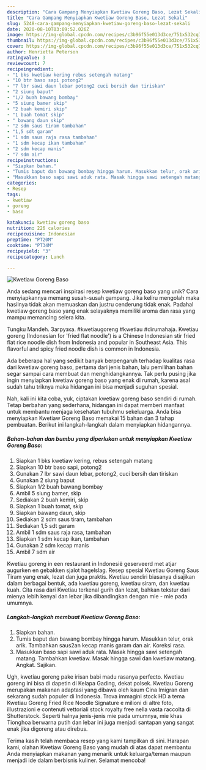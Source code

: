 ```yaml
---
description: "Cara Gampang Menyiapkan Kwetiaw Goreng Baso, Lezat Sekali"
title: "Cara Gampang Menyiapkan Kwetiaw Goreng Baso, Lezat Sekali"
slug: 5248-cara-gampang-menyiapkan-kwetiaw-goreng-baso-lezat-sekali
date: 2020-08-10T03:09:52.026Z
image: https://img-global.cpcdn.com/recipes/c3b96f55e013d3ce/751x532cq70/kwetiaw-goreng-baso-foto-resep-utama.jpg
thumbnail: https://img-global.cpcdn.com/recipes/c3b96f55e013d3ce/751x532cq70/kwetiaw-goreng-baso-foto-resep-utama.jpg
cover: https://img-global.cpcdn.com/recipes/c3b96f55e013d3ce/751x532cq70/kwetiaw-goreng-baso-foto-resep-utama.jpg
author: Henrietta Peterson
ratingvalue: 3
reviewcount: 7
recipeingredient:
- "1 bks kwetiaw kering rebus setengah matang"
- "10 btr baso sapi potong2"
- "7 lbr sawi daun lebar potong2 cuci bersih dan tiriskan"
- "2 siung baput"
- "1/2 buah bawang bombay"
- "5 siung bamer skip"
- "2 buah kemiri skip"
- "1 buah tomat skip"
- " bawang daun skip"
- "2 sdm saus tiram tambahan"
- "1,5 sdt garam"
- "1 sdm saus raja rasa tambahan"
- "1 sdm kecap ikan tambahan"
- "2 sdm kecap manis"
- "7 sdm air"
recipeinstructions:
- "Siapkan bahan."
- "Tumis baput dan bawang bombay hingga harum. Masukkan telur, orak arik. Tambahkan saus2an kecap manis garam dan air. Koreksi rasa."
- "Masukkan baso sapi sawi aduk rata. Masak hingga sawi setengah matang. Tambahkan kwetiaw. Masak hingga sawi dan kwetiaw matang. Angkat. Sajikan."
categories:
- Resep
tags:
- kwetiaw
- goreng
- baso

katakunci: kwetiaw goreng baso 
nutrition: 226 calories
recipecuisine: Indonesian
preptime: "PT20M"
cooktime: "PT34M"
recipeyield: "3"
recipecategory: Lunch

---
```



![Kwetiaw Goreng Baso](https://img-global.cpcdn.com/recipes/c3b96f55e013d3ce/751x532cq70/kwetiaw-goreng-baso-foto-resep-utama.jpg)

Anda sedang mencari inspirasi resep kwetiaw goreng baso yang unik? Cara menyiapkannya memang susah-susah gampang. Jika keliru mengolah maka hasilnya tidak akan memuaskan dan justru cenderung tidak enak. Padahal kwetiaw goreng baso yang enak selayaknya memiliki aroma dan rasa yang mampu memancing selera kita.

Tungku Mandeh. Загрузка. #kwetiaugoreng #kwetiau #dirumahaja. Kwetiau goreng (Indonesian for &#39;fried flat noodle&#39;) is a Chinese Indonesian stir fried flat rice noodle dish from Indonesia and popular in Southeast Asia. This flavorful and spicy fried noodle dish is common in Indonesia.

Ada beberapa hal yang sedikit banyak berpengaruh terhadap kualitas rasa dari kwetiaw goreng baso, pertama dari jenis bahan, lalu pemilihan bahan segar sampai cara membuat dan menghidangkannya. Tak perlu pusing jika ingin menyiapkan kwetiaw goreng baso yang enak di rumah, karena asal sudah tahu triknya maka hidangan ini bisa menjadi suguhan spesial.


Nah, kali ini kita coba, yuk, ciptakan kwetiaw goreng baso sendiri di rumah. Tetap berbahan yang sederhana, hidangan ini dapat memberi manfaat untuk membantu menjaga kesehatan tubuhmu sekeluarga. Anda bisa menyiapkan Kwetiaw Goreng Baso memakai 15 bahan dan 3 tahap pembuatan. Berikut ini langkah-langkah dalam menyiapkan hidangannya.

<!--inarticleads1-->

##### Bahan-bahan dan bumbu yang diperlukan untuk menyiapkan Kwetiaw Goreng Baso:

1. Siapkan 1 bks kwetiaw kering, rebus setengah matang
1. Siapkan 10 btr baso sapi, potong2
1. Gunakan 7 lbr sawi daun lebar, potong2, cuci bersih dan tiriskan
1. Gunakan 2 siung baput
1. Siapkan 1/2 buah bawang bombay
1. Ambil 5 siung bamer, skip
1. Sediakan 2 buah kemiri, skip
1. Siapkan 1 buah tomat, skip
1. Siapkan  bawang daun, skip
1. Sediakan 2 sdm saus tiram, tambahan
1. Sediakan 1,5 sdt garam
1. Ambil 1 sdm saus raja rasa, tambahan
1. Siapkan 1 sdm kecap ikan, tambahan
1. Gunakan 2 sdm kecap manis
1. Ambil 7 sdm air


Kwetiau goreng in een restaurant in Indonesië geserveerd met atjar augurken en gebakken sjalot hagelslag. Resep spesial Kwetiau Goreng Saus Tiram yang enak, lezat dan juga praktis. Kwetiau sendiri biasanya disajikan dalam berbagai bentuk, ada kwetiau goreng, kwetiau siram, dan kwetiau kuah. Cita rasa dari Kwetiau terkenal gurih dan lezat, bahkan tekstur dari mienya lebih kenyal dan lebar jika dibandingkan dengan mie - mie pada umumnya. 

<!--inarticleads2-->

##### Langkah-langkah membuat Kwetiaw Goreng Baso:

1. Siapkan bahan.
1. Tumis baput dan bawang bombay hingga harum. Masukkan telur, orak arik. Tambahkan saus2an kecap manis garam dan air. Koreksi rasa.
1. Masukkan baso sapi sawi aduk rata. Masak hingga sawi setengah matang. Tambahkan kwetiaw. Masak hingga sawi dan kwetiaw matang. Angkat. Sajikan.


Ugh, kwetiau goreng pake irisan babi madu rasanya perfecto. Kwetiau goreng ini bisa di dapetin di Kelapa Gading, dekat polsek. Kwetiau Goreng merupakan makanan adaptasi yang dibawa oleh kaum Cina Imigran dan sekarang sudah populer di Indonesia. Trova immagini stock HD a tema Kwetiau Goreng Fried Rice Noodle Signature e milioni di altre foto, illustrazioni e contenuti vettoriali stock royalty free nella vasta raccolta di Shutterstock. Seperti halnya jenis-jenis mie pada umumnya, mie khas Tionghoa berwarna putih dan lebar ini juga menjadi santapan yang sangat enak jika digoreng atau direbus. 

Terima kasih telah membaca resep yang kami tampilkan di sini. Harapan kami, olahan Kwetiaw Goreng Baso yang mudah di atas dapat membantu Anda menyiapkan makanan yang menarik untuk keluarga/teman maupun menjadi ide dalam berbisnis kuliner. Selamat mencoba!
